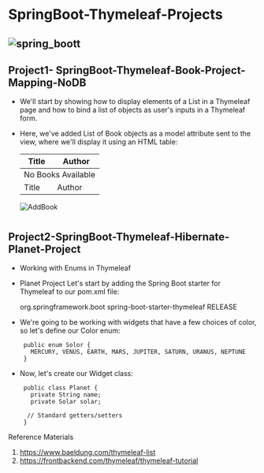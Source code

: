   # SpringBoot-Thymeleaf-Projects
  

![spring_boott](https://user-images.githubusercontent.com/11626327/84758528-88cf5880-b000-11ea-9585-20cacad8bc97.png)
  --------------------------------------------
   ## Project1- SpringBoot-Thymeleaf-Book-Project-Mapping-NoDB
  
   * We'll start by showing how to display elements of a List in a Thymeleaf page and
how to bind a list of objects as user's inputs in a Thymeleaf form.
   * Here, we've added List of Book objects as a model attribute sent to the view, where we'll display it using an HTML table:
               <table>
                <thead>
                    <tr>
                        <th> Title </th>
                        <th> Author </th>
                    </tr>
                </thead>
                <tbody>
                <tr th:if="${books.empty}">
                        <td colspan="2"> No Books Available </td>
                    </tr>
                    <tr th:each="book : ${books}">
                        <td><span th:text="${book.title}"> Title </span></td>
                        <td><span th:text="${book.author}"> Author </span></td>
                    </tr>
                </tbody>
            </table>
     
     ![AddBook](https://user-images.githubusercontent.com/11626327/84759059-33e01200-b001-11ea-81a2-3bfe4ad81b3c.JPG)

#

## Project2-SpringBoot-Thymeleaf-Hibernate-Planet-Project

   * Working with Enums in Thymeleaf
   * Planet Project 
   Let's start by adding the Spring Boot starter for Thymeleaf to our pom.xml file:
 
      <dependency>
         <groupId>org.springframework.boot</groupId>
         <artifactId>spring-boot-starter-thymeleaf</artifactId>
         <versionId>RELEASE</versionId>
      </dependency>
* We're going to be working with widgets that have a few choices of color, so let's define our Color enum:

       public enum Solor {
         MERCURY, VENUS, EARTH, MARS, JUPITER, SATURN, URANUS, NEPTUNE
       }
* Now, let's create our Widget class:

       public class Planet {
         private String name;
         private Solar solar;
 
        // Standard getters/setters
       }




Reference Materials
1. https://www.baeldung.com/thymeleaf-list      
2. https://frontbackend.com/thymeleaf/thymeleaf-tutorial   
 
